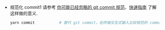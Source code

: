 
- 规范化 commit1
  请参考 [你可能已经忽略的 git commit 规范](https://juejin.im/post/5e0c82a15188253a907111dc)、[快速指南](https://juejin.im/post/5eba4d4f6fb9a043890a33a4) 了解这样做的意义.

  ```bash
  yarn commit           # 替代 git commit，在终端交互式输入比较规范的 commit 内容
  ```
